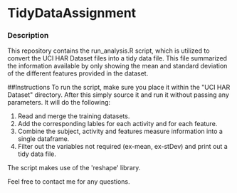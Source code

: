 TidyDataAssignment
==================

### Description
This repository contains the run_analysis.R script, which is utilized to convert the UCI HAR Dataset files into a tidy data file. This file summarized the information available by only showing the mean and standard deviation of the different features provided in the dataset.

##Instructions
To run the script, make sure you place it within the "UCI HAR Dataset" directory. After this simply source it and run it without passing any parameters. It will do the following:
1. Read and merge the training datasets.
2. Add the corresponding lables for each activity and for each feature.
3. Combine the subject, activity and features measure information into a single dataframe.
4. Filter out the variables not required (ex-mean, ex-stDev) and print out a tidy data file.

The script makes use of the 'reshape' library.

Feel free to contact me for any questions.
